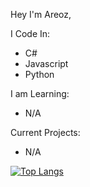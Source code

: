 Hey I'm Areoz,

I Code In:

- C#
- Javascript
- Python

I am Learning:

- N/A

Current Projects:

- N/A

[![Top Langs](https://github-readme-stats.vercel.app/api/top-langs/?username=AreozUK&layout=compact&theme=dark&hide=html&langs_count=10)](https://github.com/anuraghazra/github-readme-stats)
